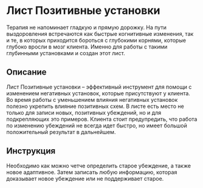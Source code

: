 # Лист Позитивные установки

Терапия не напоминает гладкую и прямую дорожку. На пути выздоровления
встречаются как быстрые когнитивные изменения, так и те, в которых
приходится бороться с глубокими корнями, которые глубоко вросли в мозг
клиента. Именно для работы с такими глубинными установками и создан этот
лист.

## Описание

Лист Позитивные установки – эффективный инструмент для помощи с
изменением негативных установок, которые присутствуют у клиента. Во
время работы с уменьшением влияния негативных установок полезно укрепить
влияние позитивных схем. В листе есть место не только для записи новых,
позитивных убеждений, но и для подкрепляющих это примеров. Клиента стоит
предупредить, что работа по изменению убеждений не всегда идет быстро,
но имеет большой положительный результат в дальнейшем.

## Инструкция

Необходимо как можно четче определить старое убеждение, а также новое
адаптивное. Затем записать любую информацию, которая доказывает новое
убеждение или не поддерживает старое.
